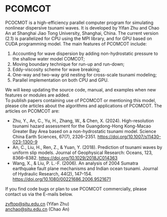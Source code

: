 # PCOMCOT
PCOCMOT is a high-efficiency parallel computer program for simulating nonlinear dispersive tsunami waves.
It is developed by Yifan Zhu and Chao An at Shanghai Jiao Tong University, Shanghai, China.
The current version (2.1) is parallelized for CPU using the MPI library, and for GPU based on CUDA programming model.
The main features of PCOMCOT include:
1) Accounting for wave dispersion by adding non-hydrostatic pressure to the shallow water model COMCOT;
2) Moving boundary technique for run-up and run-down;
3) Eddy-viscosity scheme for wave breaking;
4) One-way and two-way grid nesting for cross-scale tsunami modeling;
5) Parallel implementation on both CPU and GPU.
   
We will keep updating the source code, manual, and examples when new features or modules are added.\
To publish papers containing use of PCOMCOT or mentioning this model, please cite articles about the algorithms and applications of PCOMCOT.
The articles on PCOMCOT are: 
* Zhu, Y., An, C., Yu, H., Zhang, W., & Chen, X. (2024). High-resolution tsunami hazard assessment for the Guangdong-Hong Kong-Macao Greater Bay Area based on a non-hydrostatic tsunami model. Science China Earth Sciences, 67(7), 2326–2351. https://doi.org/10.1007/s11430-023-1300-9
* An, C., Liu, H., Ren, Z., & Yuan, Y. (2018). Prediction of tsunami waves by uniform slip models. Journal of Geophysical Research: Oceans, 123, 8366–8382. https://doi.org/10.1029/2018JC014363
* Wang, X., & Liu, P. L.-F. (2006). An analysis of 2004 Sumatra earthquake fault plane mechanisms and Indian ocean tsunami. Journal of
Hydraulic Research, 44(2), 147–154. https://doi.org/10.1080/00221686.2006.9521671

If you find code bugs or plan to use PCOMCOT commercially, please contact us via the E-mails below.

zyftop@sjtu.edu.cn (Yifan Zhu)    
anchao@sjtu.edu.cn (Chao An)
